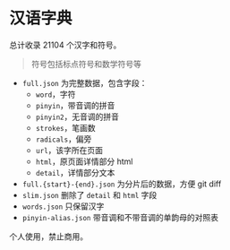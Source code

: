 # 汉语字典

总计收录 21104 个汉字和符号。

> 符号包括标点符号和数学符号等

- `full.json` 为完整数据，包含字段：
   - `word`，字符
   - `pinyin`，带音调的拼音
   - `pinyin2`，无音调的拼音
   - `strokes`，笔画数
   - `radicals`，偏旁
   - `url`，该字所在页面
   - `html`，原页面详情部分 html
   - `detail`，详情部分文本
- `full.{start}-{end}.json` 为分片后的数据，方便 git diff
- `slim.json` 删除了 `detail` 和 `html` 字段
- `words.json` 只保留汉字
- `pinyin-alias.json` 带音调和不带音调的单韵母的对照表

个人使用，禁止商用。
